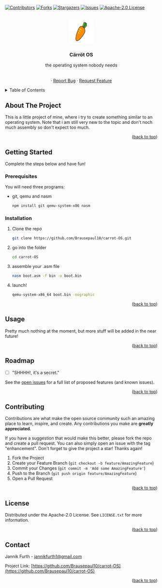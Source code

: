 <!-- Improved compatibility of back to top link: See: https://github.com/othneildrew/Best-README-Template/pull/73 -->
<a name="readme-top"></a>
<!--
*** Thanks for checking out the Best-README-Template. If you have a suggestion
*** that would make this better, please fork the repo and create a pull request
*** or simply open an issue with the tag "enhancement".
*** Don't forget to give the project a star!
*** Thanks again! Now go create something AMAZING! :D
-->



<!-- PROJECT SHIELDS -->
<!--
*** I'm using markdown "reference style" links for readability.
*** Reference links are enclosed in brackets [ ] instead of parentheses ( ).
*** See the bottom of this document for the declaration of the reference variables
*** for contributors-url, forks-url, etc. This is an optional, concise syntax you may use.
*** https://www.markdownguide.org/basic-syntax/#reference-style-links
-->
[![Contributors][contributors-shield]][contributors-url]
[![Forks][forks-shield]][forks-url]
[![Stargazers][stars-shield]][stars-url]
[![Issues][issues-shield]][issues-url]
[![Apache-2.0 License][license-shield]][license-url]



<!-- PROJECT LOGO -->
<br />
<div align="center">
  <a href="https://github.com/Brausepaul10/carrot-OS">
    <img src="images/logo.png" alt="Logo" width="80" height="80">
  </a>

<h3 align="center">Cärröt OS</h3>

  <p align="center">
    the operating system nobody needs
    <br />
    <br />
    <br />
    ·
    <a href="https://github.com/Brausepaul10/carrot-OS/issues/new?labels=bug&template=bug-report---.md">Report Bug</a>
    ·
    <a href="https://github.com/Brausepaul10/carrot-OS/issues/new?labels=enhancement&template=feature-request---.md">Request Feature</a>
  </p>
</div>



<!-- TABLE OF CONTENTS -->
<details>
  <summary>Table of Contents</summary>
  <ol>
    <li>
      <a href="#about-the-project">About The Project</a>
    </li>
    <li>
      <a href="#getting-started">Getting Started</a>
      <ul>
        <li><a href="#prerequisites">Prerequisites</a></li>
        <li><a href="#installation">Installation</a></li>
      </ul>
    </li>
    <li><a href="#usage">Usage</a></li>
    <li><a href="#roadmap">Roadmap</a></li>
    <li><a href="#contributing">Contributing</a></li>
    <li><a href="#license">License</a></li>
    <li><a href="#contact">Contact</a></li>
  </ol>
</details>



<!-- ABOUT THE PROJECT -->
## About The Project
This is a little project of mine, where i try to create something similar to an operating system. Note that i am still very new to the topic and don't noch much assembly so don't expect too much.

 <p align="right">(<a href="#readme-top">back to top</a>)</p>

<!-- GETTING STARTED -->
## Getting Started

Complete the steps below and have fun!

### Prerequisites

You will need three programs:
* git, qemu and nasm
  ```sh
  npm install git qemu-system-x86 nasm
  ```

### Installation


1. Clone the repo
   ```sh
   git clone https://github.com/Brausepaul10/carrot-OS.git
   ```
2. go into the folder
   ```sh
   cd carrot-OS
   ```
3. assemble your .asm file
   ```sh
   nasm boot.asm -f bin -o boot.bin
   ```
4. launch!
   ```sh
   qemu-system-x86_64 boot.bin -nographic
   ```

<p align="right">(<a href="#readme-top">back to top</a>)</p>



<!-- USAGE EXAMPLES -->
## Usage

Pretty much nothing at the moment, but more stuff will be added in the near future!

<p align="right">(<a href="#readme-top">back to top</a>)</p>



<!-- ROADMAP -->
## Roadmap

- [ ] "SHHHH!, it's a secret."

See the [open issues](https://github.com/Brausepaul10/carrot-OS/issues) for a full list of proposed features (and known issues).

<p align="right">(<a href="#readme-top">back to top</a>)</p>



<!-- CONTRIBUTING -->
## Contributing

Contributions are what make the open source community such an amazing place to learn, inspire, and create. Any contributions you make are **greatly appreciated**.

If you have a suggestion that would make this better, please fork the repo and create a pull request. You can also simply open an issue with the tag "enhancement".
Don't forget to give the project a star! Thanks again!

1. Fork the Project
2. Create your Feature Branch (`git checkout -b feature/AmazingFeature`)
3. Commit your Changes (`git commit -m 'Add some AmazingFeature'`)
4. Push to the Branch (`git push origin feature/AmazingFeature`)
5. Open a Pull Request

<p align="right">(<a href="#readme-top">back to top</a>)</p>



<!-- LICENSE -->
## License

Distributed under the Apache-2.0 License. See `LICENSE.txt` for more information.

<p align="right">(<a href="#readme-top">back to top</a>)</p>



<!-- CONTACT -->
## Contact

Jannik Furth - jannikfurth1@gmail.com

Project Link: [https://github.com/Brausepaul10/carrot-OS](https://github.com/Brausepaul10/carrot-OS)

<p align="right">(<a href="#readme-top">back to top</a>)</p>


<!-- MARKDOWN LINKS & IMAGES -->
<!-- https://www.markdownguide.org/basic-syntax/#reference-style-links -->
[contributors-shield]: https://img.shields.io/github/contributors/Brausepaul10/carrot-OS.svg?style=for-the-badge
[contributors-url]: https://github.com/Brausepaul10/carrot-OS/graphs/contributors
[forks-shield]: https://img.shields.io/github/forks/Brausepaul10/carrot-OS.svg?style=for-the-badge
[forks-url]: https://github.com/Brausepaul10/carrot-OS/network/members
[stars-shield]: https://img.shields.io/github/stars/Brausepaul10/carrot-OS.svg?style=for-the-badge
[stars-url]: https://github.com/Brausepaul10/carrot-OS/stargazers
[issues-shield]: https://img.shields.io/github/issues/Brausepaul10/carrot-OS.svg?style=for-the-badge
[issues-url]: https://github.com/Brausepaul10/carrot-OS/issues
[license-shield]: https://img.shields.io/github/license/Brausepaul10/carrot-OS.svg?style=for-the-badge
[license-url]: https://github.com/Brausepaul10/carrot-OS/LICENSE.txt


